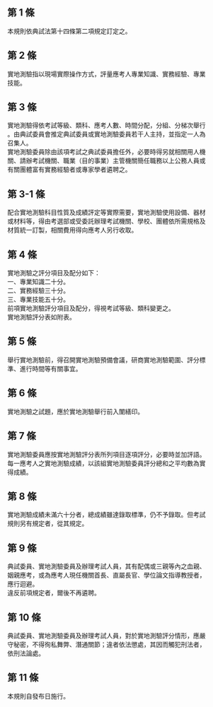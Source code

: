 第 1 條
-------
本規則依典試法第十四條第二項規定訂定之。

第 2 條
-------
實地測驗指以現場實際操作方式，評量應考人專業知識、實務經驗、專業  
技能。

第 3 條
-------
實地測驗得依考試等級、類科、應考人數、時間分配，分組、分梯次舉行  
。由典試委員會推定典試委員或實地測驗委員若干人主持，並指定一人為  
召集人。  
實地測驗委員除由該項考試之典試委員擔任外，必要時得另就相關用人機  
關、請辦考試機關、職業（目的事業）主管機關簡任職務以上公務人員或  
有關團體富有實務經驗者或專家學者遴聘之。

第 3-1 條
---------
配合實地測驗科目性質及成績評定等實際需要，實地測驗使用設備、器材  
或材料等，得由考選部或受委託辦理考試機關、學校、團體依所需規格及  
材質統一訂製，相關費用得向應考人另行收取。

第 4 條
-------
實地測驗之評分項目及配分如下：  
一、專業知識二十分。  
二、實務經驗三十分。  
三、專業技能五十分。  
前項實地測驗評分項目及配分，得視考試等級、類科變更之。  
實地測驗評分表如附表。

第 5 條
-------
舉行實地測驗前，得召開實地測驗預備會議，研商實地測驗範圍、評分標  
準、進行時間等有關事宜。

第 6 條
-------
實地測驗之試題，應於實地測驗舉行前入闈繕印。

第 7 條
-------
實地測驗委員應按實地測驗評分表所列項目逐項評分，必要時並加評語。  
每一應考人之實地測驗成績，以該組實地測驗委員評分總和之平均數為實  
得成績。

第 8 條
-------
實地測驗成績未滿六十分者，總成績雖達錄取標準，仍不予錄取。但考試  
規則另有規定者，從其規定。

第 9 條
-------
典試委員、實地測驗委員及辦理考試人員，其有配偶或三親等內之血親、  
姻親應考，或為應考人現任機關首長、直屬長官、學位論文指導教授者，  
應行迴避。  
違反前項規定者，爾後不再遴聘。

第 10 條
--------
典試委員、實地測驗委員及辦理考試人員，對於實地測驗評分情形，應嚴  
守秘密，不得徇私舞弊、潛通關節；違者依法懲處，其因而觸犯刑法者，  
依刑法論處。

第 11 條
--------
本規則自發布日施行。

